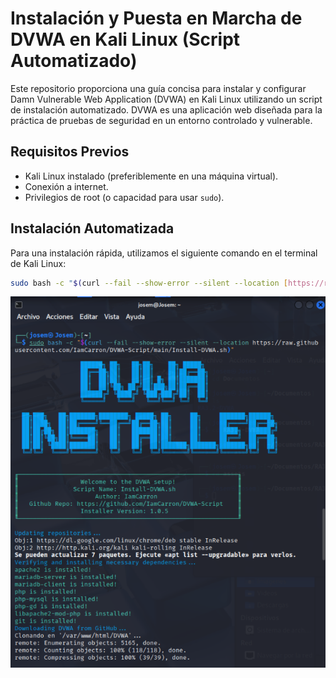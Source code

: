 # Instalación y Puesta en Marcha de DVWA en Kali Linux (Script Automatizado)

Este repositorio proporciona una guía concisa para instalar y configurar Damn Vulnerable Web Application (DVWA) en Kali Linux utilizando un script de instalación automatizado. DVWA es una aplicación web diseñada para la práctica de pruebas de seguridad en un entorno controlado y vulnerable.

## Requisitos Previos

* Kali Linux instalado (preferiblemente en una máquina virtual).
* Conexión a internet.
* Privilegios de root (o capacidad para usar `sudo`).

## Instalación Automatizada

Para una instalación rápida, utilizamos el siguiente comando en el terminal de Kali Linux:

```bash
sudo bash -c "$(curl --fail --show-error --silent --location [https://raw.githubusercontent.com/IamCarron/DVWA-Script/main/Install-DVWA.sh](https://raw.githubusercontent.com/IamCarron/DVWA-Script/main/Install-DVWA.sh))"
```
<center>
<img src=../assets/Instalacion01.png>
</center>


